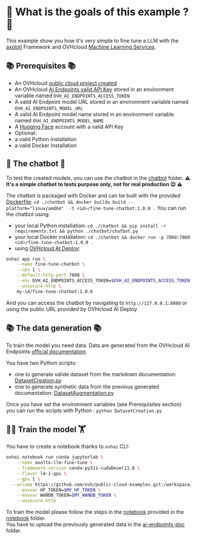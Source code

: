 # 🎯 What is the goals of this example ? 🎯

This example show you how it's very simple to fine tune a LLM with the [axolotl](https://docs.axolotl.ai/) Framework and OVHcloud [Machine Learning Services](https://www.ovhcloud.com/fr/public-cloud/ai-machine-learning/).

## 📚 Prerequisites 📚

 - An OVHcloud [public cloud project created](https://help.ovhcloud.com/csm/en-ie-public-cloud-compute-essential-information?id=kb_article_view&sysparm_article=KB0050387)
 - An OVHcloud [AI Endpoints valid API Key](https://help.ovhcloud.com/csm/en-ie-public-cloud-ai-endpoints-getting-started?id=kb_article_view&sysparm_article=KB0065398) stored in an environment variable named `OVH_AI_ENDPOINTS_ACCESS_TOKEN`
 - A valid AI Endpoint model URL stored in an environment variable named `OVH_AI_ENDPOINTS_MODEL_URL`
 - A valid AI Endpoint model name stored in an environment variable named `OVH_AI_ENDPOINTS_MODEL_NAME`
 - A [Hugging Face](https://huggingface.co/) account with a valid API Key
 - Optional: 
  - a valid Python installation
  - a valid Docker installation

## 💬 The chatbot 🤖

To test the created models, you can use the chatbot in the [chatbot](./chatbot) folder.
**⚠️ It's a simple chatbot to tests purpose only, not for real production 😉 ⚠️**

The chatbot is packaged with Docker and can be built with the provided [Dockerfile](./chatbot/Dockerfile): `cd ./chatbot && docker buildx build --platform="linux/amd64"  -t <id>/fine-tune-chatbot:1.0.0 .`
You can run the chatbot using:
  - your local Python installation: `cd ./chatbot && pip install -r requirements.txt && python ./chatbot/chatbot.py`
  - your local Docker installation: `cd ./chatbot && docker run -p 7860:7860 <id>/fine-tune-chatbot:1.0.0 .`
  - using [OVHcloud AI Deploy](https://www.ovhcloud.com/fr/public-cloud/ai-deploy/):
```bash
ovhai app run \
    --name fine-tune-chatbot \
    --cpu 1 \
    --default-http-port 7860 \
    --env OVH_AI_ENDPOINTS_ACCESS_TOKEN=$OVH_AI_ENDPOINTS_ACCESS_TOKEN \
    --unsecure-http \
    my-id/fine-tune-chatbot:1.0.0
```

And you can access the chatbot by navigating to `http://127.0.0.1:8080` or using the public URL provided by OVHcloud AI Deploy.

## 📚 The data generation 📚

To train the model you need data.
Data are generated from the OVHcloud AI Endpoints [official documentation](https://help.ovhcloud.com/csm/en-gb-documentation-public-cloud-ai-and-machine-learning-ai-endpoints?id=kb_browse_cat&kb_id=574a8325551974502d4c6e78b7421938&kb_category=ea1d6daa918a1a541e11d3d71f8624aa&spa=1).

You have two Python scripts:
  - one to generate valide dataset from the markdown documentation: [DatasetCreation.py](./dataset/DatasetCreation.py)
  - one to generate synthetic data from the previous generated documentation: [DatasetAugmentation.py](./dataset/DatasetAugmentation.py) 

Once you have set the environment variables (see Prerequisites section) you can run the scripts with Python : `python DatasetCreation.py`

## 🏋️‍♀️ Train the model 🏋

You have to create a notebook thanks to `ovhai` CLI:
```bash
ovhai notebook run conda jupyterlab \
	--name axolto-llm-fine-tune \
	--framework-version conda-py311-cudaDevel11.8 \
	--flavor l4-1-gpu \
	--gpu 1 \
  --volume https://github.com/ovh/public-cloud-examples.git:/workspace/public-cloud-examples:RW \
	--envvar HF_TOKEN=$MY_HF_TOKEN \
	--envvar WANDB_TOKEN=$MY_WANDB_TOKEN \
	--unsecure-http
```

To train the model please follow the steps in the [notebook](./notebook/axolto-llm-fine-tune-Meta-Llama-3.2-1B-instruct-ai-endpoints.ipynb) provided in the [notebook](./notebook/) folder.  
You have to upload the previously generated data in the [ai-endpoints-doc](./notebook/ai-endpoints-doc/) folder.
